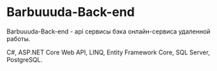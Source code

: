 # Barbuuuda-Back-end
Barbuuuda-Back-end - api сервисы бэка онлайн-сервиса удаленной работы.

C#, ASP.NET Core Web API, LINQ, Entity Framework Core, SQL Server, PostgreSQL.
